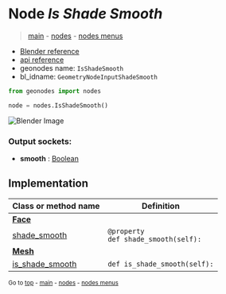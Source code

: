 # Node *Is Shade Smooth*

> [main](../index.md) - [nodes](nodes.md) - [nodes menus](nodes_menus.md)

- [Blender reference](https://docs.blender.org/manual/en/latest/modeling/geometry_nodes/mesh/is_shade_smooth.html)
- [api reference](https://docs.blender.org/api/current/bpy.types.GeometryNodeInputShadeSmooth.html)
- geonodes name: `IsShadeSmooth`
- bl_idname: `GeometryNodeInputShadeSmooth`

```python
from geonodes import nodes

node = nodes.IsShadeSmooth()
```

![Blender Image](https://docs.blender.org/manual/en/latest/_images/node-types_GeometryNodeInputShadeSmooth.webp)

### Output sockets:

- **smooth** : [Boolean](Boolean.md)

## Implementation

| Class or method name | Definition |
|----------------------|------------|
| **[Face](Face.md)** |
| [shade_smooth](Face.md#shade_smooth-property) | `@property`<br> `def shade_smooth(self):` |
| **[Mesh](Mesh.md)** |
| [is_shade_smooth](Mesh.md#is_shade_smooth) | `def is_shade_smooth(self):` |

<sub>Go to [top](#node-Is-Shade-Smooth) - [main](../index.md) - [nodes](nodes.md) - [nodes menus](nodes_menus.md)</sub>

